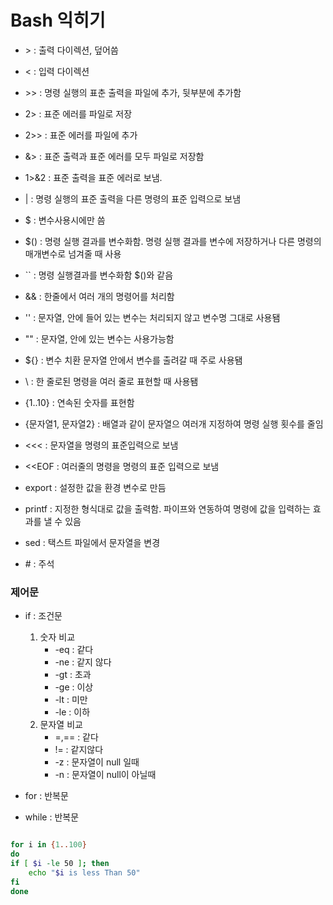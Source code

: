 # Bash 익히기

- \> : 출력 다이렉션, 덮어씀
- \< : 입력 다이렉션
- \>> : 명령 실행의 표춘 출력을 파일에 추가, 뒷부분에 추가함 
- 2> : 표준 에러를 파일로 저장
- 2>> : 표준 에러를 파일에 추가
- &> : 표준 출력과 표준 에러를 모두 파일로 저장함

- 1>&2 : 표준 출력을 표준 에러로 보냄.
- | : 명령 실행의 표준 출력을 다른 명령의 표준 입력으로 보냄
- $ : 변수사용시에만 씀
- $() : 명령 실행 결과를 변수화함. 명령 실행 결과를 변수에 저장하거나 다른 명령의 매개변수로 넘겨줄 때 사용
- `` : 명령 실행결과를 변수화함 $()와 같음
- && : 한줄에서 여러 개의 명령어를 처리함
- '' : 문자열, 안에 들어 있는 변수는 처리되지 않고 변수명 그대로 사용됌
- "" : 문자열, 안에 있는 변수는 사용가능함
- ${} : 변수 치환 문자열 안에서 변수를 출려갈 때 주로 사용됌
- \ : 한 줄로된 명령을 여러 줄로 표현할 때 사용됌
- {1..10} : 연속된 숫자를 표현함
- {문자열1, 문자열2} : 배열과 같이 문자열으 여러개 지정하여 명령 실행 횟수를 줄임
- <<< : 문자열을 명령의 표준입력으로 보냄
- <<EOF : 여러줄의 명령을 명령의 표준 입력으로 보냄
- export : 설정한 값을 환경 변수로 만듬
- printf : 지정한 형식대로 값을 출력함. 파이프와 연동하여 명령에 값을 입력하는 효과를 낼 수 있음
- sed : 택스트 파일에서 문자열을 변경
- \# : 주석


### 제어문

- if : 조건문
    1. 숫자 비교
        - -eq : 같다
        - -ne : 같지 않다
        - -gt : 초과
        - -ge : 이상
        - -lt : 미만
        - -le : 이하
    2. 문자열 비교 
        - =,== : 같다
        - != : 같지않다
        - -z : 문자열이 null 일때
        - -n : 문자열이 null이 아닐때
        
- for : 반복문
- while : 반복문


```bash

for i in {1..100}
do
if [ $i -le 50 ]; then
    echo "$i is less Than 50"
fi
done

```
    
